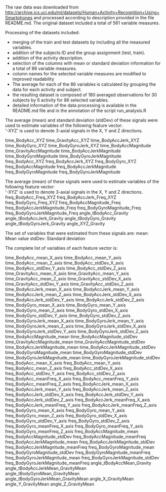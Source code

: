 The raw data was downloaded from http://archive.ics.uci.edu/ml/datasets/Human+Activity+Recognition+Using+Smartphones
and processed according to description provided in the file README.md.
The original dataset included a total of 561 variable measures.

Processing of the datasets included:
- merging of the train and test datasets by including all the measured variables.
- addition of the subjects ID and the group assignment (test, train).
- addition of the activity description.
- selection of the columns with mean or standard deviation information for a total of 86
variable measures.
- column names for the selected variable measures are modified to improved readability
- The average for each of the 86 variables is calculated by grouping the data for each activity 
and subject.
- the resulting dataset is composed of 180 averaged observations for  30 subjects by 6 activity 
for 86 selected variables.
- detailed information of the data processing is available in the README.md file and in the annotation
of the script run_analysis.R

The average (mean) and standard deviation (stdDev) of these signals were used to estimate variables of the following feature vector:  
'-XYZ' is used to denote 3-axial signals in the X, Y and Z directions.

time_BodyAcc_XYZ
time_GravityAcc_XYZ
time_BodyAccJerk_XYZ
time_BodyGyro_XYZ
time_BodyGyroJerk_XYZ
time_BodyAccMagnitude
time_GravityAccMagnitude
time_BodyAccJerkMagnitude
time_BodyGyroMagnitude
time_BodyGyroJerkMagnitude
freq_BodyAcc_XYZ
freq_BodyAccJerk_XYZ
freq_BodyGyro_XYZ
freq_BodyAccMagnitude
freq_BodyAccJerkMagnitude
freq_BodyGyroMagnitude
freq_BodyGyroJerkMagnitude

The average (mean) of these signals were used to estimate variables of the following feature vector:  
'-XYZ' is used to denote 3-axial signals in the X, Y and Z directions.
freq_BodyAcc_Freq_XYZ
freq_BodyAccJerk_Freq_XYZ
freq_BodyGyro_Freq_XYZ
freq_BodyAccMagnitude_Freq
freq_BodyAccJerkMagnitude_Freq
freq_BodyGyroMagnitude_Freq
freq_BodyGyroJerkMagnitude_Freq
angle_tBodyAcc_Gravity
angle_tBodyAccJerk_Gravity
angle_tBodyGyro_Gravity
angle_tBodyGyroJerk_Gravity
angle_XYZ_Gravity

The set of variables that were estimated from these signals are: 
mean: Mean value
stdDev: Standard deviation

The complete list of variables of each feature vector is:

time_BodyAcc_mean_X_axis 
time_BodyAcc_mean_Y_axis
time_BodyAcc_mean_Z_axis
time_BodyAcc_stdDev_X_axis
time_BodyAcc_stdDev_Y_axis
time_BodyAcc_stdDev_Z_axis
time_GravityAcc_mean_X_axis
time_GravityAcc_mean_Y_axis
time_GravityAcc_mean_Z_axis
time_GravityAcc_stdDev_X_axis
time_GravityAcc_stdDev_Y_axis
time_GravityAcc_stdDev_Z_axis
time_BodyAccJerk_mean_X_axis
time_BodyAccJerk_mean_Y_axis
time_BodyAccJerk_mean_Z_axis
time_BodyAccJerk_stdDev_X_axis
time_BodyAccJerk_stdDev_Y_axis
time_BodyAccJerk_stdDev_Z_axis
time_BodyGyro_mean_X_axis
time_BodyGyro_mean_Y_axis
time_BodyGyro_mean_Z_axis
time_BodyGyro_stdDev_X_axis
time_BodyGyro_stdDev_Y_axis
time_BodyGyro_stdDev_Z_axis
time_BodyGyroJerk_mean_X_axis
time_BodyGyroJerk_mean_Y_axis
time_BodyGyroJerk_mean_Z_axis
time_BodyGyroJerk_stdDev_X_axis
time_BodyGyroJerk_stdDev_Y_axis
time_BodyGyroJerk_stdDev_Z_axis
time_BodyAccMagnitude_mean
time_BodyAccMagnitude_stdDev
time_GravityAccMagnitude_mean
time_GravityAccMagnitude_stdDev
time_BodyAccJerkMagnitude_mean
time_BodyAccJerkMagnitude_stdDev
time_BodyGyroMagnitude_mean
time_BodyGyroMagnitude_stdDev
time_BodyGyroJerkMagnitude_mean
time_BodyGyroJerkMagnitude_stdDev
freq_BodyAcc_mean_X_axis
freq_BodyAcc_mean_Y_axis
freq_BodyAcc_mean_Z_axis
freq_BodyAcc_stdDev_X_axis
freq_BodyAcc_stdDev_Y_axis
freq_BodyAcc_stdDev_Z_axis
freq_BodyAcc_meanFreq_X_axis
freq_BodyAcc_meanFreq_Y_axis
freq_BodyAcc_meanFreq_Z_axis
freq_BodyAccJerk_mean_X_axis
freq_BodyAccJerk_mean_Y_axis
freq_BodyAccJerk_mean_Z_axis
freq_BodyAccJerk_stdDev_X_axis
freq_BodyAccJerk_stdDev_Y_axis
freq_BodyAccJerk_stdDev_Z_axis
freq_BodyAccJerk_meanFreq_X_axis
freq_BodyAccJerk_meanFreq_Y_axis
freq_BodyAccJerk_meanFreq_Z_axis
freq_BodyGyro_mean_X_axis
freq_BodyGyro_mean_Y_axis
freq_BodyGyro_mean_Z_axis
freq_BodyGyro_stdDev_X_axis
freq_BodyGyro_stdDev_Y_axis
freq_BodyGyro_stdDev_Z_axis
freq_BodyGyro_meanFreq_X_axis
freq_BodyGyro_meanFreq_Y_axis
freq_BodyGyro_meanFreq_Z_axis
freq_BodyAccMagnitude_mean
freq_BodyAccMagnitude_stdDev
freq_BodyAccMagnitude_meanFreq
freq_BodyAccJerkMagnitude_mean
freq_BodyAccJerkMagnitude_stdDev
freq_BodyAccJerkMagnitude_meanFreq
freq_BodyGyroMagnitude_mean
freq_BodyGyroMagnitude_stdDev
freq_BodyGyroMagnitude_meanFreq
freq_BodyGyroJerkMagnitude_mean
freq_BodyGyroJerkMagnitude_stdDev
freq_BodyGyroJerkMagnitude_meanFreq
angle_tBodyAccMean_Gravity
angle_tBodyAccJerkMean_GravityMean
angle_tBodyGyroMean_GravityMean
angle_tBodyGyroJerkMean_GravityMean
angle_X_GravityMean
angle_Y_GravityMean
angle_Z_GravityMean



